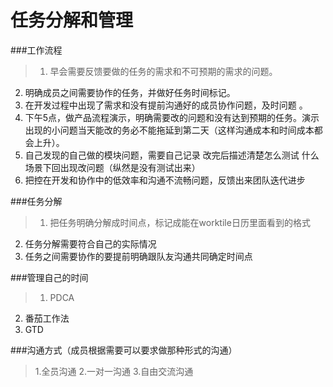 # 任务分解和管理
###工作流程

> 1. 早会需要反馈要做的任务的需求和不可预期的需求的问题。
2. 明确成员之间需要协作的任务，并做好任务时间标记。
3. 在开发过程中出现了需求和没有提前沟通好的成员协作问题，及时问题 。
4. 下午5点，做产品流程演示，明确需要改的问题和没有达到预期的任务。演示出现的小问题当天能改的务必不能拖延到第二天（这样沟通成本和时间成本都会上升）。
5. 自己发现的自己做的模块问题，需要自己记录 改完后描述清楚怎么测试 什么场景下回出现改问题（纵然是没有测试出来）
6. 把控在开发和协作中的低效率和沟通不流畅问题，反馈出来团队迭代进步

###任务分解

> 1. 把任务明确分解成时间点，标记成能在worktile日历里面看到的格式
2. 任务分解需要符合自己的实际情况
3. 任务之间需要协作的要提前明确跟队友沟通共同确定时间点

###管理自己的时间

> 1. PDCA
2. 番茄工作法
3. GTD

###沟通方式（成员根据需要可以要求做那种形式的沟通）

> 1.全员沟通 
2.一对一沟通 
3.自由交流沟通



